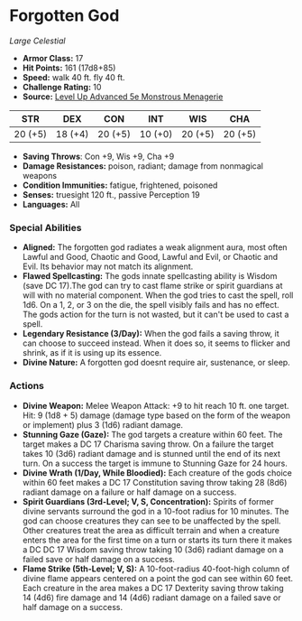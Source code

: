# Forgotten God

*Large* *Celestial*

- **Armor Class:** 17
- **Hit Points:** 161 (17d8+85)
- **Speed:** walk 40 ft. fly 40 ft.
- **Challenge Rating:** 10
- **Source:** [Level Up Advanced 5e Monstrous Menagerie](https://www.levelup5e.com)

| STR | DEX | CON | INT | WIS | CHA |
| --- | --- | --- | --- | --- | --- |
| 20 (+5) | 18 (+4) | 20 (+5) | 10 (+0) | 20 (+5) | 20 (+5) |

- **Saving Throws**: Con +9, Wis +9, Cha +9
- **Damage Resistances:** poison, radiant; damage from nonmagical weapons
- **Condition Immunities:** fatigue, frightened, poisoned
- **Senses:** truesight 120 ft., passive Perception 19
- **Languages:** All
### Special Abilities
- **Aligned:** The forgotten god radiates a weak alignment aura, most often Lawful and Good, Chaotic and Good, Lawful and Evil, or Chaotic and Evil. Its behavior may not match its alignment.
- **Flawed Spellcasting:** The gods innate spellcasting ability is Wisdom (save DC 17).The god can try to cast flame strike or spirit guardians at will with no material component. When the god tries to cast the spell, roll 1d6. On a 1, 2, or 3 on the die, the spell visibly fails and has no effect. The gods action for the turn is not wasted, but it can't be used to cast a spell.
- **Legendary Resistance (3/Day):** When the god fails a saving throw, it can choose to succeed instead. When it does so, it seems to flicker and shrink, as if it is using up its essence.
- **Divine Nature:** A forgotten god doesnt require air, sustenance, or sleep.
### Actions
- **Divine Weapon:** Melee Weapon Attack: +9 to hit  reach 10 ft.  one target. Hit: 9 (1d8 + 5) damage (damage type based on the form of the weapon or implement) plus 3 (1d6) radiant damage.
- **Stunning Gaze (Gaze):** The god targets a creature within 60 feet. The target makes a DC 17 Charisma saving throw. On a failure  the target takes 10 (3d6) radiant damage and is stunned until the end of its next turn. On a success  the target is immune to Stunning Gaze for 24 hours.
- **Divine Wrath (1/Day, While Bloodied):** Each creature of the gods choice within 60 feet makes a DC 17 Constitution saving throw  taking 28 (8d6) radiant damage on a failure or half damage on a success.
- **Spirit Guardians (3rd-Level; V, S, Concentration):** Spirits of former divine servants surround the god in a 10-foot radius for 10 minutes. The god can choose creatures they can see to be unaffected by the spell. Other creatures treat the area as difficult terrain  and when a creature enters the area for the first time on a turn or starts its turn there  it makes a DC DC 17 Wisdom saving throw  taking 10 (3d6) radiant damage on a failed save or half damage on a success.
- **Flame Strike (5th-Level; V, S):** A 10-foot-radius  40-foot-high column of divine flame appears centered on a point the god can see within 60 feet. Each creature in the area makes a DC 17 Dexterity saving throw  taking 14 (4d6) fire damage and 14 (4d6) radiant damage on a failed save  or half damage on a success.
